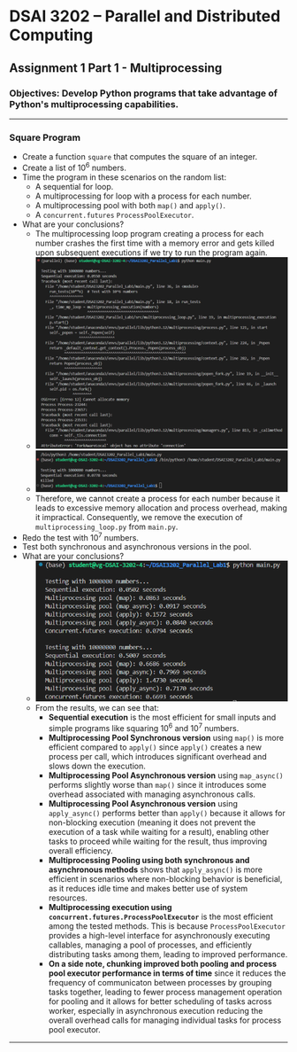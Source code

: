 # DSAI 3202 – Parallel and Distributed Computing  
## Assignment 1 Part 1 - Multiprocessing 
### Objectives: Develop Python programs that take advantage of Python's multiprocessing capabilities.
---

### Square Program
- Create a function `square` that computes the square of an integer.
- Create a list of 10<sup>6</sup> numbers.
- Time the program in these scenarios on the random list:
    - A sequential for loop.
    - A multiprocessing for loop with a process for each number.
    - A multiprocessing pool with both `map()` and `apply()`.
    - A `concurrent.futures` `ProcessPoolExecutor`.
- What are your conclusions?
    - The multiprocessing loop program creating a process for each number crashes the first time with a memory error and gets killed upon subsequent executions if we try to run the program again.
    - ![Memory error caused due to multiprocessing loop for each number](memory_error.png)
    - ![Program Killed Shown due to multiprocessing loop for each number](killed_error.png)
    - Therefore, we cannot create a process for each number because it leads to excessive memory allocation and process overhead, making it impractical. Consequently, we remove the execution of `multiprocessing_loop.py` from `main.py`.
- Redo the test with 10<sup>7</sup> numbers.
- Test both synchronous and asynchronous versions in the pool.
- What are your conclusions?
    - ![The program run for squaring numbers using pooling and process pool executor](part1-squareprogram_run.png)
    - From the results, we can see that:
        - **Sequential execution** is the most efficient for small inputs and simple programs like squaring 10<sup>6</sup> and 10<sup>7</sup> numbers.
        - **Multiprocessing Pool Synchronous version** using `map()` is more efficient compared to `apply()` since `apply()` creates a new process per call, which introduces significant overhead and slows down the execution.
        - **Multiprocessing Pool Asynchronous version** using `map_async()` performs slightly worse than `map()` since it introduces some overhead associated with managing asynchronous calls.
        - **Multiprocessing Pool Asynchronous version** using `apply_async()` performs better than `apply()` because it allows for non-blocking execution (meaning it does not prevent the execution of a task while waiting for a result), enabling other tasks to proceed while waiting for the result, thus improving overall efficiency.
        - **Multiprocessing Pooling using both synchronous and asynchronous methods** shows that `apply_async()` is more efficient in scenarios where non-blocking behavior is beneficial, as it reduces idle time and makes better use of system resources.
        - **Multiprocessing execution using `concurrent.futures.ProcessPoolExecutor`** is the most efficient among the tested methods. This is because `ProcessPoolExecutor` provides a high-level interface for asynchronously executing callables, managing a pool of processes, and efficiently distributing tasks among them, leading to improved performance.
        - **On a side note, chunking improved both pooling and process pool executor performance in terms of time** since it reduces the frequency of communicaton between processes by grouping tasks together, leading to fewer process management operation for pooling and it allows for better scheduling of tasks across worker, especially in asynchronous execution reducing the overall overhead calls for managing individual tasks for process pool executor.
        
---

